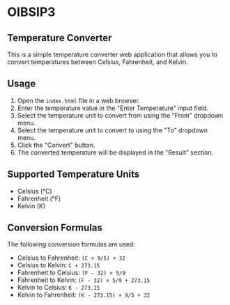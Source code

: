 # OIBSIP3
## Temperature Converter

This is a simple temperature converter web application that allows you to convert temperatures between Celsius, Fahrenheit, and Kelvin.

## Usage

1. Open the `index.html` file in a web browser.
2. Enter the temperature value in the "Enter Temperature" input field.
3. Select the temperature unit to convert from using the "From" dropdown menu.
4. Select the temperature unit to convert to using the "To" dropdown menu.
5. Click the "Convert" button.
6. The converted temperature will be displayed in the "Result" section.

## Supported Temperature Units

- Celsius (°C)
- Fahrenheit (°F)
- Kelvin (K)

## Conversion Formulas

The following conversion formulas are used:

- Celsius to Fahrenheit: `(C × 9/5) + 32`
- Celsius to Kelvin: `C + 273.15`
- Fahrenheit to Celsius: `(F - 32) × 5/9`
- Fahrenheit to Kelvin: `(F - 32) × 5/9 + 273.15`
- Kelvin to Celsius: `K - 273.15`
- Kelvin to Fahrenheit: `(K - 273.15) × 9/5 + 32`



